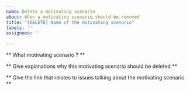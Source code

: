 ```yaml
---
name: Delete a motivating scenario
about: When a motivating scenario should be removed
title: "[DELETE] Name of the motivating scenario"
labels: ''
assignees: ''

---
```


** What motivating scenario ?  **

** Give explanations why this motivating scenario should be deleted **

** Give the link that relates to issues talking about the motivating scenario **
